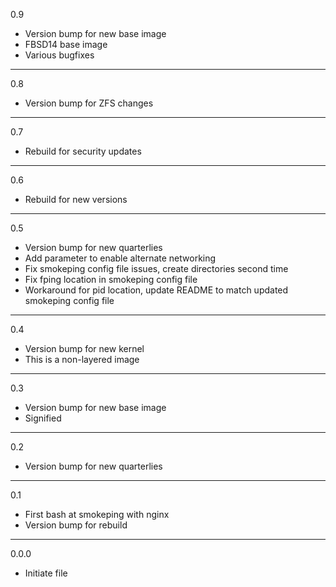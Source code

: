 0.9

* Version bump for new base image
* FBSD14 base image
* Various bugfixes

---

0.8

* Version bump for ZFS changes

---

0.7

* Rebuild for security updates

---

0.6

* Rebuild for new versions

---

0.5

* Version bump for new quarterlies
* Add parameter to enable alternate networking
* Fix smokeping config file issues, create directories second time
* Fix fping location in smokeping config file
* Workaround for pid location, update README to match updated smokeping config file

---

0.4

* Version bump for new kernel
* This is a non-layered image

---

0.3

* Version bump for new base image
* Signified

---

0.2

* Version bump for new quarterlies

---

0.1

* First bash at smokeping with nginx
* Version bump for rebuild

---

0.0.0

* Initiate file

